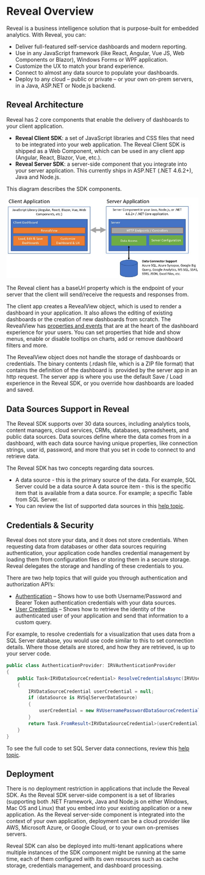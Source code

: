 # Reveal Overview

Reveal is a business intelligence solution that is purpose-built for embedded analytics. With Reveal, you can:

- Deliver full-featured self-service dashboards and modern reporting.
- Use in any JavaScript framework (like React, Angular, Vue JS, Web Components or Blazor), Windows Forms or WPF application.
- Customize the UX to match your brand experience.
- Connect to almost any data source to populate your dashboards.
- Deploy to any cloud – public or private – or your own on-prem servers, in a Java, ASP.NET or Node.js backend.

## Reveal Architecture

Reveal has 2 core components that enable the delivery of dashboards to your client application.

- **Reveal Client SDK**: a set of JavaScript libraries and CSS files that need to be integrated into your web application. The Reveal Client SDK is shipped as a Web Component, which can be used in any client app (Angular, React, Blazor, Vue, etc.).
- **Reveal Server SDK**: a server-side component that you integrate into your server application. This currently ships in ASP.NET (.NET 4.6.2+), Java and Node.js.

This diagram describes the SDK components.  

![reveal-high-level-architecture](images/overview-high-level-architecture.jpg)

The Reveal client has a baseUrl property which is the endpoint of your server that the client will send/receive the requests and responses from.

The client app creates a RevealView object, which is used to render a dashboard in your application. It also allows the editing of existing dashboards or the creation of new dashboards from scratch. The RevealView has [properties and events](https://help.revealbi.io/api/javascript/latest/classes/revealview.html) that are at the heart of the dashboard experience for your users. You can set properties that hide and show menus, enable or disable tooltips on charts, add or remove dashboard filters and more. 

The RevealView object does not handle the storage of dashboards or credentials. The binary contents (.rdash file, which is a ZIP file format) that contains the definition of the dashboard is  provided by the server app in an http request. The server app is where you use the default Save / Load experience in the Reveal SDK, or you override how dashboards are loaded and saved.

## Data Sources Support in Reveal

The Reveal SDK supports over 30 data sources, including analytics tools, content managers, cloud services, CRMs, databases, spreadsheets, and public data sources. Data sources define where the data comes from in a dashboard, with each data source having unique properties, like connection strings, user id, password, and more that you set in code to connect to and retrieve data.

The Reveal SDK has two concepts regarding data sources.

- A data source - this is the primary source of the data. For example, SQL Server could be a data source
  A data source item - this is the specific item that is available from a data source. For example; a specific Table from SQL Server.
- You can review the list of supported data sources in this [help topic](https://help.revealbi.io/en/web/datasources.html).


## Credentials & Security

Reveal does not store your data, and it does not store credentials. When requesting data from databases or other data sources requiring authentication, your application code handles credential management by loading them from configuration files or storing them in a secure storage. Reveal delegates the storage and handling of these credentials to you.

There are two help topics that will guide you through authentication and authorization API’s:
-	[Authentication](https://help.revealbi.io/en/web/authentication.html) – Shows how to use both Username/Password and Bearer Token authentication credentials with your data sources.
-	[User Credentials](https://help.revealbi.io/en/web/user-context.html) – Shows how to retrieve the identity of the authenticated user of your application and send that information to a custom query.

For example, to resolve credentials for a visualization that uses data from a SQL Server database, you would use code similar to this to set connection details. Where those details are stored, and how they are retrieved, is up to your server code.

```cs
public class AuthenticationProvider: IRVAuthenticationProvider
{
    public Task<IRVDataSourceCredential> ResolveCredentialsAsync(IRVUserContext userContext, RVDashboardDataSource dataSource)
    {
        IRVDataSourceCredential userCredential = null;
        if (dataSource is RVSqlServerDataSource)
        {
            userCredential = new RVUsernamePasswordDataSourceCredential("sqlserveruser", "password");
        }
        return Task.FromResult<IRVDataSourceCredential>(userCredential);
    }
}
```

To see the full code to set SQL Server data connections, review this [help topic](https://help.revealbi.io/en/web/replacing-data-sources/ms-sql-server.html).

## Deployment

There is no deployment restriction in applications that include the Reveal SDK. As the Reveal SDK server-side component is a set of libraries (supporting both .NET Framework, Java and Node.js on either Windows, Mac OS and Linux) that you embed into your existing application or a new application. As the Reveal server-side component is integrated into the context of your own application, deployment can be a cloud provider like AWS, Microsoft Azure, or Google Cloud, or to your own on-premises servers.

Reveal SDK can also be deployed into multi-tenant applications where multiple instances of the SDK component might be running at the same time, each of them configured with its own resources such as cache storage, credentials management, and dashboard processing.
